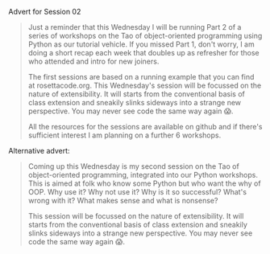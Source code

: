 Advert for Session 02
> Just a reminder that this Wednesday I will be running Part 2 of a series of workshops on the Tao of object-oriented programming using Python as our tutorial vehicle. If you missed Part 1, don't worry, I am doing a short recap each week that doubles up as refresher for those who attended and intro for new joiners.
> 
> The first sessions are based on a running example that you can find at rosettacode.org. This Wednesday's session will be focussed on the nature of extensibility. It will starts from the conventional basis of class extension and sneakily slinks sideways into a strange new perspective. You may never see code the same way again :scream:.
> 
> All the resources for the sessions are available on github and if there's sufficient interest I am planning on a further 6 workshops.

Alternative advert:
> Coming up this Wednesday is my second session on the Tao of object-oriented programming, integrated into our Python workshops. This is aimed at folk who know some Python but who want the why of OOP. Why use it? Why not use it? Why is it so successful? What's wrong with it? What makes sense and what is nonsense?
> 
> This session will be focussed on the nature of extensibility. It will starts from the conventional basis of class extension and sneakily slinks sideways into a strange new perspective. You may never see code the same way again :scream:.

